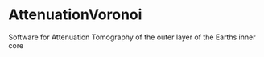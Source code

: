 # AttenuationVoronoi
Software for Attenuation Tomography of the outer layer of the Earths inner core
